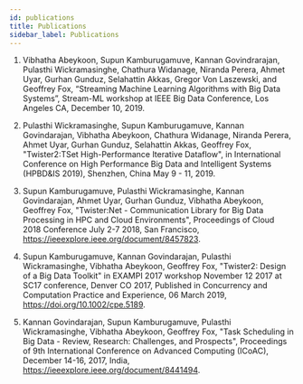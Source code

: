 ```yaml
---
id: publications
title: Publications
sidebar_label: Publications
---
```


1. Vibhatha Abeykoon, Supun Kamburugamuve, Kannan Govindrarajan,  Pulasthi Wickramasinghe, 
Chathura Widanage, Niranda Perera, Ahmet Uyar, Gurhan Gunduz, Selahattin Akkas, Gregor Von Laszewski, 
and Geoffrey Fox, “Streaming Machine Learning Algorithms with Big Data Systems”, Stream-ML 
workshop at IEEE Big Data Conference, Los Angeles CA, December 10, 2019.

2. Pulasthi Wickramasinghe, Supun Kamburugamuve, Kannan Govindarajan, Vibhatha Abeykoon, Chathura 
Widanage, Niranda Perera, Ahmet Uyar, Gurhan Gunduz, Selahattin Akkas, Geoffrey Fox, "Twister2:TSet 
High-Performance Iterative Dataflow", in International Conference on High Performance Big Data and 
Intelligent Systems (HPBD&IS 2019), Shenzhen, China May 9 - 11, 2019.

3. Supun Kamburugamuve, Pulasthi Wickramasinghe, Kannan Govindarajan, Ahmet Uyar, Gurhan Gunduz, 
Vibhatha Abeykoon, Geoffrey Fox, "Twister:Net - Communication Library for Big Data Processing in HPC 
and Cloud Environments", Proceedings of Cloud 2018 Conference July 2-7 2018, San Francisco, 
https://ieeexplore.ieee.org/document/8457823.

4. Supun Kamburugamuve, Kannan Govindarajan, Pulasthi Wickramasinghe, Vibhatha Abeykoon, Geoffrey Fox, 
"Twister2: Design of a Big Data Toolkit" in  EXAMPI 2017 workshop November 12 2017 at SC17  conference, 
Denver CO 2017, Published in Concurrency and Computation Practice and Experience, 06 March 2019, 
https://doi.org/10.1002/cpe.5189.

5. Kannan Govindarajan, Supun Kamburugamuve, Pulasthi Wickramasinghe, Vibhatha Abeykoon, Geoffrey Fox, 
"Task Scheduling in Big Data - Review, Research: Challenges, and Prospects", Proceedings of 9th 
International Conference on Advanced Computing (ICoAC), December 14-16, 2017, India, 
https://ieeexplore.ieee.org/document/8441494.
